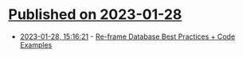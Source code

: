 # [Published on 2023-01-28](index.md)

* [2023-01-28, 15:16:21](https://lobste.rs/s/f39o32/re_frame_database_best_practices_code) - [Re-frame Database Best Practices + Code Examples](https://ericnormand.me/guide/database-structure-in-re-frame)
